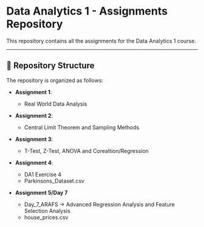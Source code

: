 # Data Analytics 1 - Assignments Repository
 
This repository contains all the assignments for the Data Analytics 1 course.

----------------------------------------

## 📂 Repository Structure

The repository is organized as follows:

- **Assignment 1**:
  - Real World Data Analysis

- **Assignment 2**:
  - Central Limit Theorem and Sampling Methods
  
- **Assignment 3**:
  - T-Test, Z-Test, ANOVA and Corealtion/Regression

- **Assignment 4**:
  - DA1 Exercise 4
  - Parkinsons_Dataset.csv

- **Assignment 5/Day 7**
  - Day_7_ARAFS -> Advanced Regression Analysis and Feature Selection Analysis
  - house_prices.csv 
